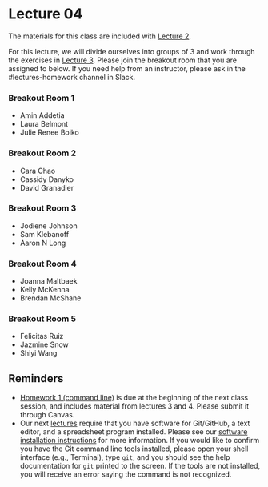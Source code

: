 # Lecture 04

The materials for this class are included with [Lecture 2](../lecture02).

For this lecture, we will divide ourselves into groups of 3 and work through the exercises in [Lecture 3](../lecture03). Please join the breakout room that you are assigned to below. If you need help from an instructor, please ask in the #lectures-homework channel in Slack.

### Breakout Room 1
- Amin Addetia
- Laura Belmont
- Julie Renee Boiko

### Breakout Room 2
- Cara Chao
- Cassidy Danyko
- David Granadier

### Breakout Room 3
- Jodiene Johnson
- Sam Klebanoff
- Aaron N Long

### Breakout Room 4
- Joanna Maltbaek
- Kelly McKenna
- Brendan McShane

### Breakout Room 5
- Felicitas Ruiz
- Jazmine Snow
- Shiyi Wang


## Reminders 

- [Homework 1 (command line)](../../homeworks/homework01) is due at the beginning of the next class session, and includes material from lectures 3 and 4. Please submit it through Canvas.
- Our next [lectures](../lecture05) require that you have software for Git/GitHub, a text editor, and a spreadsheet program installed. Please see our [software installation instructions](https://fredhutchio.github.io/tfcb_2020/software/) for more information. If you would like to confirm you have the Git command line tools installed, please open your shell interface (e.g., Terminal), type `git`, and you should see the help documentation for `git` printed to the screen. If the tools are not installed, you will receive an error saying the command is not recognized.
